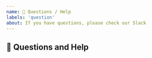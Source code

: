 ```yaml
---
name: 💬 Questions / Help
labels: 'question'
about: If you have questions, please check our Slack
---
```


## 💬 Questions and Help
